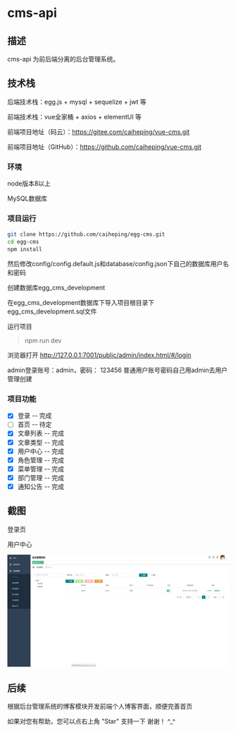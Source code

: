 # cms-api

## 描述

cms-api 为前后端分离的后台管理系统。

## 技术栈

后端技术栈：egg.js + mysql + sequelize + jwt 等

前端技术栈：vue全家桶 + axios + elementUI 等

前端项目地址（码云）：https://gitee.com/caiheping/vue-cms.git

前端项目地址（GitHub）：https://github.com/caiheping/vue-cms.git

### 环境

node版本8以上

MySQL数据库

### 项目运行

```bash
git clone https://github.com/caiheping/egg-cms.git
cd egg-cms
npm install
```

然后修改config/config.default.js和database/config.json下自己的数据库用户名和密码

创建数据库egg_cms_development

在egg_cms_development数据库下导入项目根目录下egg_cms_development.sql文件

运行项目

> npm run dev

浏览器打开 http://127.0.0.1:7001/public/admin/index.html/#/login

admin登录账号：admin，密码： 123456
普通用户账号密码自己用admin去用户管理创建

### 项目功能
- [x] 登录 -- 完成
- [ ] 首页 -- 待定
- [x] 文章列表 -- 完成
- [x] 文章类型 -- 完成
- [x] 用户中心 -- 完成
- [x] 角色管理 -- 完成
- [x] 菜单管理 -- 完成
- [x] 部门管理 -- 完成
- [x] 通知公告 -- 完成

## 截图

登录页



用户中心

![1610174193240](README.assets/1610174193240.png)



## 后续

根据后台管理系统的博客模块开发前端个人博客界面，顺便完善首页

如果对您有帮助，您可以点右上角 "Star" 支持一下 谢谢！ ^_^